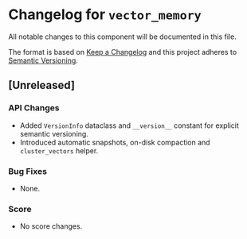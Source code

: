 # Changelog for `vector_memory`

All notable changes to this component will be documented in this file.

The format is based on [Keep a Changelog](https://keepachangelog.com/en/1.0.0/)
and this project adheres to [Semantic Versioning](https://semver.org/spec/v2.0.0.html).

## [Unreleased]

### API Changes
- Added `VersionInfo` dataclass and `__version__` constant for explicit semantic versioning.
- Introduced automatic snapshots, on-disk compaction and `cluster_vectors` helper.

### Bug Fixes
- None.

### Score
- No score changes.
